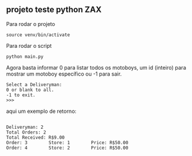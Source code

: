 ## projeto teste python ZAX

Para rodar o projeto

```
source venv/bin/activate
```

Para rodar o script
```
python main.py
```

Agora basta informar 0 para listar todos os motoboys, um id (inteiro) para mostrar um motoboy específico ou -1 para sair.
```
Select a Deliveryman:
0 or blank to all.
-1 to exit.
>>>
```

aqui um exemplo de retorno:

```

Deliveryman: 2
Total Orders: 2
Total Received: R$9.00
Order: 3        Store: 1        Price: R$50.00
Order: 4        Store: 2        Price: R$50.00

```

